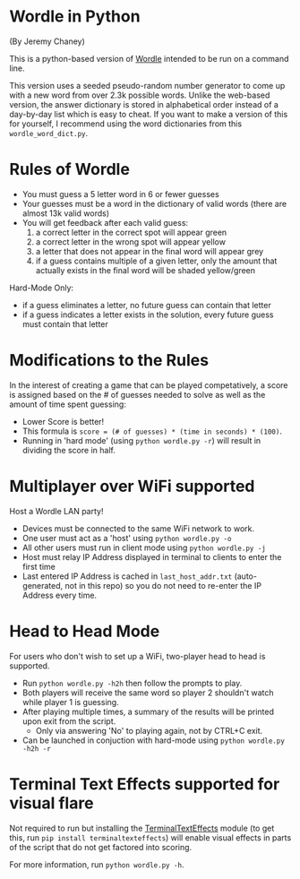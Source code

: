 # Wordle in Python
(By Jeremy Chaney)

This is a python-based version of [Wordle](https://www.nytimes.com/games/wordle/index.html) intended to be run on a command line.

This version uses a seeded pseudo-random number generator to come up with a new word from over 2.3k possible words.
Unlike the web-based version, the answer dictionary is stored in alphabetical order instead of a day-by-day list which is easy to cheat.
If you want to make a version of this for yourself, I recommend using the word dictionaries from this `wordle_word_dict.py`.

# Rules of Wordle
-   You must guess a 5 letter word in 6 or fewer guesses
-   Your guesses must be a word in the dictionary of valid words (there are almost 13k valid words)
-   You will get feedback after each valid guess:
    1. a correct letter in the correct spot will appear green
    2. a correct letter in the wrong spot will appear yellow
    3. a letter that does not appear in the final word will appear grey
    4. if a guess contains multiple of a given letter, only the amount that actually exists in the final word will be shaded yellow/green

Hard-Mode Only:
- if a guess eliminates a letter, no future guess can contain that letter
- if a guess indicates a letter exists in the solution, every future guess must contain that letter

# Modifications to the Rules
In the interest of creating a game that can be played competatively, a score is assigned based on the # of guesses needed to solve as well as the amount of time spent guessing:
- Lower Score is better!
- This formula is `score = (# of guesses) * (time in seconds) * (100)`.
- Running in 'hard mode' (using `python wordle.py -r`) will result in dividing the score in half.

# Multiplayer over WiFi supported
Host a Wordle LAN party!
- Devices must be connected to the same WiFi network to work.
- One user must act as a 'host' using `python wordle.py -o`
- All other users must run in client mode using `python wordle.py -j`
- Host must relay IP Address displayed in terminal to clients to enter the first time
- Last entered IP Address is cached in `last_host_addr.txt` (auto-generated, not in this repo) so you do not need to re-enter the IP Address every time.

# Head to Head Mode
For users who don't wish to set up a WiFi, two-player head to head is supported.
- Run `python wordle.py -h2h` then follow the prompts to play.
- Both players will receive the same word so player 2 shouldn't watch while player 1 is guessing.
- After playing multiple times, a summary of the results will be printed upon exit from the script.
  - Only via answering 'No' to playing again, not by CTRL+C exit.
- Can be launched in conjuction with hard-mode using `python wordle.py -h2h -r`

# Terminal Text Effects supported for visual flare
Not required to run but installing the [TerminalTextEffects](https://github.com/ChrisBuilds/terminaltexteffects) module (to get this, run `pip install terminaltexteffects`) will enable visual effects in parts of the script that do not get factored into scoring.

For more information, run `python wordle.py -h`.
